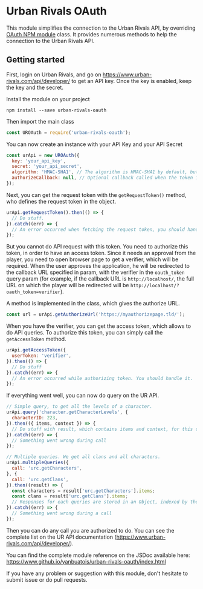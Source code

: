 # Urban Rivals OAuth
This module simplifies the connection to the Urban Rivals API, by overriding [OAuth NPM module](https://www.npmjs.com/package/oauth) class.
It provides numerous methods to help the connection to the Urban Rivals API.

## Getting started
First, login on Urban Rivals, and go on https://www.urban-rivals.com/api/developer/ to get an API key.
Once the key is enabled, keep the key and the secret.

Install the module on your project
```shell script
npm install --save urban-rivals-oauth
```

Then import the main class

```js
const UROAuth = require('urban-rivals-oauth');
```

You can now create an instance with your API Key and your API Secret

```js
const urApi = new UROAuth({
  key: 'your_api_key',
  secret: 'your_api_secret',
  algorithm: 'HMAC-SHA1', // The algorithm is HMAC-SHA1 by default, but you can override it.
  authorizeCallback: null, // Optional callback called when the token is authorized by base oauth module.
});
```

Next, you can get the request token with the `getRequestToken()` method, who defines the request token in the object.

```js
urApi.getRequestToken().then(() => {
  // Do stuff.
}).catch((err) => {
  // An error occurred when fetching the request token, you should handle it.
});
```

But you cannot do API request with this token. You need to authorize this token, in order to have an access token.
Since it needs an approval from the player, you need to open browser page to get a verifier, which will be required.
When the user approves the application, he will be redirected to the callback URL specified in param, with the verifier
in the `oauth_token` query param (for example, if the callback URL is `http://localhost/`, the full URL on which the player will be redirected will be `http://localhost/?oauth_token=verifier`).

A method is implemented in the class, which gives the authorize URL.
```js
const url = urApi.getAuthorizeUrl('https://myauthorizepage.tld/');
```

When you have the verifier, you can get the access token, which allows to do API queries.
To authorize this token, you can simply call the `getAccessToken` method.

```js
urApi.getAccessToken({
  userToken: 'verifier',
}).then(() => {
  // Do stuff
}).catch((err) => {
  // An error occurred while authorizing token. You should handle it.
});
```

If everything went well, you can now do query on the UR API.

```js
// Simple query, to get all the levels of a character.
urApi.query('character.getCharacterLevels', {
  characterID: 223,
}).then(({ items, context }) => {
  // Do stuff with result, which contains items and context, for this call.
}).catch((err) => {
  // Something went wrong during call
});

// Multiple queries. We get all clans and all characters.
urApi.multipleQueries({
  call: 'urc.getCharacters',
}, {
  call: 'urc.getClans',
}).then((result) => {
  const characters = result['urc.getCharacters'].items;
  const clans = result['urc.getClans'].items;
  // Responses for each queries are stored in an Object, indexed by the call name.
}).catch((err) => {
  // Something went wrong during a call
});
```

Then you can do any call you are authorized to do. You can see the complete list on the UR API documentation (https://www.urban-rivals.com/api/developer/).

You can find the complete module reference on the JSDoc available here: https://www.github.io/yanbuatois/urban-rivals-oauth/index.html

If you have any problem or suggestion with this module, don't hesitate to submit issue or do pull requests.
